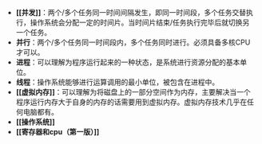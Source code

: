 - **[[并发]]**：两个/多个任务同一时间间隔发生，即同一时间段，多个任务交替执行，操作系统会分配一定的时间片。当时间片结束/任务执行完毕后就切换另一个任务。
- **并行**：两个/多个任务同一时间段内，多个任务同时进行。必须具备多核CPU才可以。
- **进程**：可以理解为程序运行起来的一种状态，是系统进行资源分配的基本单位。
- **线程**：操作系统能够进行运算调用的最小单位，被包含在进程中。
- **[[虚拟内存]]**：可以理解为将磁盘上的一部分空间作为内存，主要解决当一个程序运行内存大于自身的内存的话需要用到虚拟内存。虚拟内存技术几乎在任何电脑都有。
- **[[操作系统]]**
- **[[寄存器和cpu（第一版）]]**